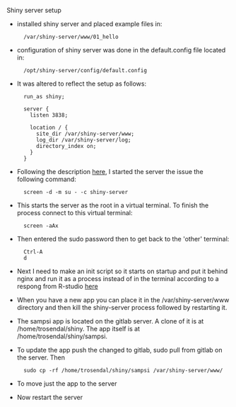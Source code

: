 Shiny server setup

- installed shiny server and placed example files in:

    	/var/shiny-server/www/01_hello

- configuration of shiny server was done in the default.config file located in:

		/opt/shiny-server/config/default.config

- It was altered to reflect the setup as follows:

		run_as shiny;
		
		server {
		  listen 3838;
		
		  location / {
		    site_dir /var/shiny-server/www;
		    log_dir /var/shiny-server/log;
		    directory_index on;
		  }
		}

- Following the description [here](https://github.com/Cambridge-R-User-Group/CambRweb/wiki/Shiny-Server-tutorial), I started the server the issue the following command:

		screen -d -m su - -c shiny-server

- This starts the server as the root in a virtual terminal. To finish the process connect to this virtual terminal:

		screen -aAx

- Then entered the sudo password then to get back to the 'other' terminal:

		Ctrl-A
		d
 
- Next I need to make an init script so it starts on startup and put it behind nginx and run it as a process instead of in the terminal according to a respong from R-studio [here](https://groups.google.com/forum/#!topic/shiny-discuss/9bVI5HO_wfM)

- When you have a new app you can place it in the /var/shiny-server/www directory and then kill the shiny-server process followed by restarting it.
- The sampsi app is located on the gitlab server. A clone of it is at /home/trosendal/shiny. The app itself is at /home/trosendal/shiny/sampsi.
- To update the app push the changed to gitlab, sudo pull from gitlab on the server. Then

        sudo cp -rf /home/trosendal/shiny/sampsi /var/shiny-server/www/

- To move just the app to the server
- Now restart the server